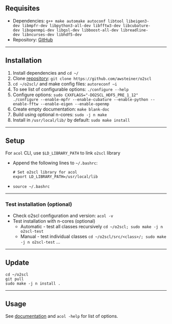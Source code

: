 ## Requisites
- Dependencies: `g++ make automake autoconf libtool libeigen3-dev libmpfr-dev libpython3-all-dev libfftw3-dev libcubature-dev libopenmpi-dev libgsl-dev libboost-all-dev libreadline-dev libncurses-dev libhdf5-dev` 
- Repository: [GitHub](./github.md)
___
## Installation 
 1. Install dependencies and `cd ~/` 
 2. Clone [repository](https://github.com/awsteiner/o2scl): `git clone https://github.com/awsteiner/o2scl` 
 3. `cd ~/o2scl/` and make config files: `autoreconf –i` 
 4. To see list of configurable options: `./configure --help` 
 5. Configure options: `sudo CXXFLAGS="-DO2SCL_HDF5_PRE_1_12" ./configure --enable-mpfr --enable-cubature --enable-python --enable-fftw --enable-eigen --enable-openmp` 
 6. Create empty documentation: `make blank-doc` 
 7. Build using optional n-cores: `sudo -j n make` 
 8. Install in `/usr/local/lib/` by default: `sudo make install` 
___
## Setup
For `acol` CLI, use `$LD_LIBRARY_PATH` to link `o2scl` library
 - Append the following lines to `~/.bashrc`:
	```
	# Set o2scl library for acol 
	export LD_LIBRARY_PATH=/usr/local/lib
	```
 - `source ~/.bashrc` 
___
### Test installation (optional)
 - Check o2scl configuration and version: `acol -v` 
 - Test installation with n-cores (optional)
   - Automatic - test all classes recursively
     `cd ~/o2scl; sudo make -j n o2scl-test` 
   - Manual - test individual classes
     `cd ~/o2scl/src/<class>/; sudo make -j n o2scl-test` ...
___
## Update 
```
cd ~/o2scl
git pull
sudo make -j n install .
```
___
## Usage
See [documentation](https://neutronstars.utk.edu/code/o2scl/html/index.html) and `acol -help` for list of options. 